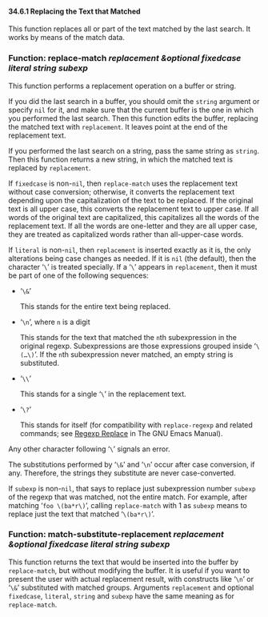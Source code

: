 

#### 34.6.1 Replacing the Text that Matched

This function replaces all or part of the text matched by the last search. It works by means of the match data.

### Function: **replace-match** *replacement \&optional fixedcase literal string subexp*

This function performs a replacement operation on a buffer or string.

If you did the last search in a buffer, you should omit the `string` argument or specify `nil` for it, and make sure that the current buffer is the one in which you performed the last search. Then this function edits the buffer, replacing the matched text with `replacement`. It leaves point at the end of the replacement text.

If you performed the last search on a string, pass the same string as `string`. Then this function returns a new string, in which the matched text is replaced by `replacement`.

If `fixedcase` is non-`nil`, then `replace-match` uses the replacement text without case conversion; otherwise, it converts the replacement text depending upon the capitalization of the text to be replaced. If the original text is all upper case, this converts the replacement text to upper case. If all words of the original text are capitalized, this capitalizes all the words of the replacement text. If all the words are one-letter and they are all upper case, they are treated as capitalized words rather than all-upper-case words.

If `literal` is non-`nil`, then `replacement` is inserted exactly as it is, the only alterations being case changes as needed. If it is `nil` (the default), then the character ‘`\`’ is treated specially. If a ‘`\`’ appears in `replacement`, then it must be part of one of the following sequences:

*   ‘`\&`’

    This stands for the entire text being replaced.

*   ‘`\n`’, where `n` is a digit

    This stands for the text that matched the `n`th subexpression in the original regexp. Subexpressions are those expressions grouped inside ‘`\(…\)`’. If the `n`th subexpression never matched, an empty string is substituted.

*   ‘`\\`’

    This stands for a single ‘`\`’ in the replacement text.

*   ‘`\?`’

    This stands for itself (for compatibility with `replace-regexp` and related commands; see [Regexp Replace](https://www.gnu.org/software/emacs/manual/html_node/emacs/Regexp-Replace.html#Regexp-Replace) in The GNU Emacs Manual).

Any other character following ‘`\`’ signals an error.

The substitutions performed by ‘`\&`’ and ‘`\n`’ occur after case conversion, if any. Therefore, the strings they substitute are never case-converted.

If `subexp` is non-`nil`, that says to replace just subexpression number `subexp` of the regexp that was matched, not the entire match. For example, after matching ‘`foo \(ba*r\)`’, calling `replace-match` with 1 as `subexp` means to replace just the text that matched ‘`\(ba*r\)`’.

### Function: **match-substitute-replacement** *replacement \&optional fixedcase literal string subexp*

This function returns the text that would be inserted into the buffer by `replace-match`, but without modifying the buffer. It is useful if you want to present the user with actual replacement result, with constructs like ‘`\n`’ or ‘`\&`’ substituted with matched groups. Arguments `replacement` and optional `fixedcase`, `literal`, `string` and `subexp` have the same meaning as for `replace-match`.

